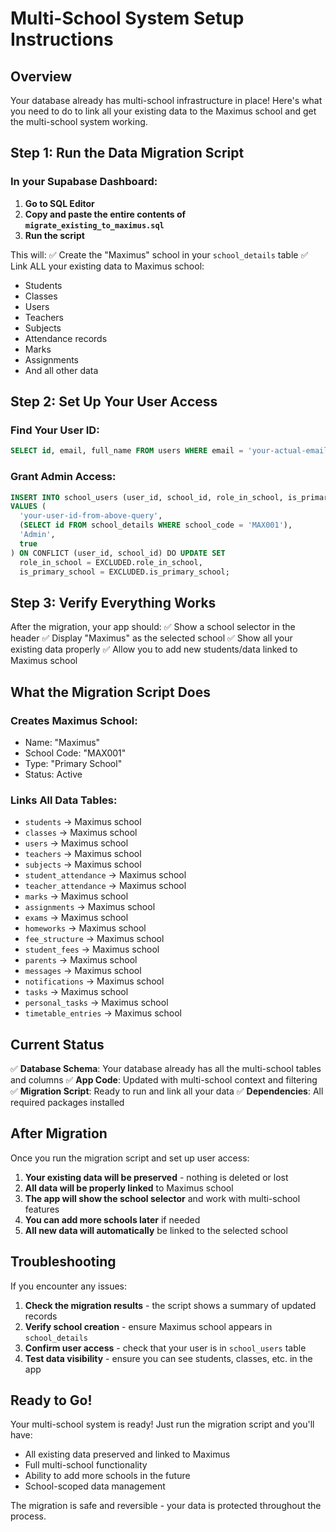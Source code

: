 # Multi-School System Setup Instructions

## Overview
Your database already has multi-school infrastructure in place! Here's what you need to do to link all your existing data to the Maximus school and get the multi-school system working.

## Step 1: Run the Data Migration Script

### In your Supabase Dashboard:
1. **Go to SQL Editor**
2. **Copy and paste the entire contents of `migrate_existing_to_maximus.sql`**
3. **Run the script**

This will:
✅ Create the "Maximus" school in your `school_details` table
✅ Link ALL your existing data to Maximus school:
- Students
- Classes  
- Users
- Teachers
- Subjects
- Attendance records
- Marks
- Assignments
- And all other data

## Step 2: Set Up Your User Access

### Find Your User ID:
```sql
SELECT id, email, full_name FROM users WHERE email = 'your-actual-email@example.com';
```

### Grant Admin Access:
```sql
INSERT INTO school_users (user_id, school_id, role_in_school, is_primary_school)
VALUES (
  'your-user-id-from-above-query',
  (SELECT id FROM school_details WHERE school_code = 'MAX001'),
  'Admin',
  true
) ON CONFLICT (user_id, school_id) DO UPDATE SET
  role_in_school = EXCLUDED.role_in_school,
  is_primary_school = EXCLUDED.is_primary_school;
```

## Step 3: Verify Everything Works

After the migration, your app should:
✅ Show a school selector in the header
✅ Display "Maximus" as the selected school
✅ Show all your existing data properly
✅ Allow you to add new students/data linked to Maximus school

## What the Migration Script Does

### Creates Maximus School:
- Name: "Maximus"
- School Code: "MAX001"
- Type: "Primary School"
- Status: Active

### Links All Data Tables:
- `students` → Maximus school
- `classes` → Maximus school
- `users` → Maximus school
- `teachers` → Maximus school
- `subjects` → Maximus school
- `student_attendance` → Maximus school
- `teacher_attendance` → Maximus school
- `marks` → Maximus school
- `assignments` → Maximus school
- `exams` → Maximus school
- `homeworks` → Maximus school
- `fee_structure` → Maximus school
- `student_fees` → Maximus school
- `parents` → Maximus school
- `messages` → Maximus school
- `notifications` → Maximus school
- `tasks` → Maximus school
- `personal_tasks` → Maximus school
- `timetable_entries` → Maximus school

## Current Status

✅ **Database Schema**: Your database already has all the multi-school tables and columns
✅ **App Code**: Updated with multi-school context and filtering
✅ **Migration Script**: Ready to run and link all your data
✅ **Dependencies**: All required packages installed

## After Migration

Once you run the migration script and set up user access:

1. **Your existing data will be preserved** - nothing is deleted or lost
2. **All data will be properly linked** to Maximus school
3. **The app will show the school selector** and work with multi-school features
4. **You can add more schools later** if needed
5. **All new data will automatically** be linked to the selected school

## Troubleshooting

If you encounter any issues:

1. **Check the migration results** - the script shows a summary of updated records
2. **Verify school creation** - ensure Maximus school appears in `school_details`
3. **Confirm user access** - check that your user is in `school_users` table
4. **Test data visibility** - ensure you can see students, classes, etc. in the app

## Ready to Go!

Your multi-school system is ready! Just run the migration script and you'll have:
- All existing data preserved and linked to Maximus
- Full multi-school functionality
- Ability to add more schools in the future
- School-scoped data management

The migration is safe and reversible - your data is protected throughout the process.
